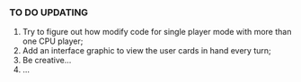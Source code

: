 ### TO DO UPDATING 

1. Try to figure out how modify code for single player mode with more than one CPU player;
2. Add an interface graphic to view the user cards in hand every turn;
3. Be creative...
4. ...
